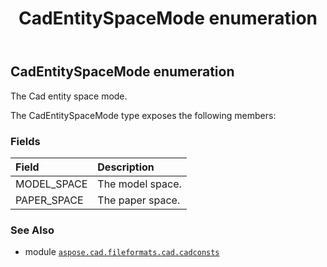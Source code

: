 ﻿---
title: CadEntitySpaceMode enumeration
second_title: Aspose.CAD for Python via .NET API References
description: 
type: docs
weight: 120
url: /python-net/aspose.cad.fileformats.cad.cadconsts/cadentityspacemode/
is_root: false
---

## CadEntitySpaceMode enumeration

The Cad entity space mode.



The CadEntitySpaceMode type exposes the following members:

### Fields
| Field | Description |
| :- | :- |
| MODEL_SPACE | The model space. |
| PAPER_SPACE | The paper space. |



### See Also
* module [`aspose.cad.fileformats.cad.cadconsts`](..)

